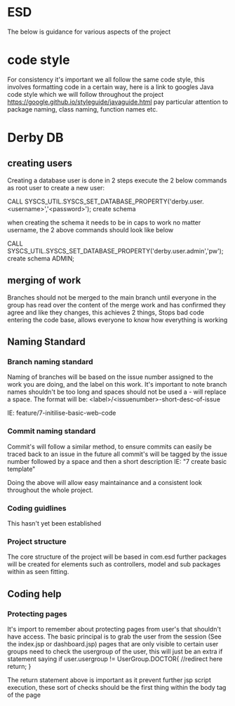 # ESD
The below is guidance for various aspects of the project

# code style
For consistency it's important we all follow the same code style, this involves formatting code in a certain way, here is a link to googles Java code style which we will follow throughout the project https://google.github.io/styleguide/javaguide.html pay particular attention to package naming, class naming, function names etc. 

# Derby DB
## creating users
Creating a database user is done in 2 steps execute the 2 below commands as root user to create a new user:

CALL SYSCS_UTIL.SYSCS_SET_DATABASE_PROPERTY('derby.user.\<username\>','\<password\>');
create schema <USERNAME>

when creating the schema it needs to be in caps to work no matter username, the 2 above commands should look like below

CALL SYSCS_UTIL.SYSCS_SET_DATABASE_PROPERTY('derby.user.admin','pw');
create schema ADMIN;

## merging of work
Branches should not be merged to the main branch until everyone in the group has read over the content of the merge work and has confirmed they agree and like they changes, this achieves 2 things, Stops bad code entering the code base, allows everyone to know how everything is working
## Naming Standard
### Branch naming standard
Naming of branches will be based on the issue number assigned to the work you are doing, and the label on this work. It's important to note branch names shouldn't be too long and spaces should not be used a - will replace a space. The format will be:
\<label\>/\<issuenumber\>-short-desc-of-issue 

IE: feature/7-initilise-basic-web-code

### Commit naming standard
Commit's will follow a similar method, to ensure commits can easily be traced back to an issue in the future all commit's will be tagged by the issue number followed by a space and then a short description IE:
"7 create basic template"

Doing the above will allow easy maintainance and a consistent look throughout the whole project.

### Coding guidlines
This hasn't yet been established

### Project structure
The core structure of the project will be based in com.esd further packages will be created for elements such as controllers, model and sub packages within as seen fitting.

## Coding help

### Protecting pages
It's import to remember about protecting pages from user's that shouldn't have access. The basic principal is to grab the user from the session (See the index.jsp or dashboard.jsp) pages that are only visible to certain user groups need to check the usergroup of the user, this will just be an extra if statement saying 
if user.usergroup != UserGroup.DOCTOR{
    //redirect here
    return;
}

The return statement above is important as it prevent further jsp script execution, these sort of checks should be the first thing within the body tag of the page
